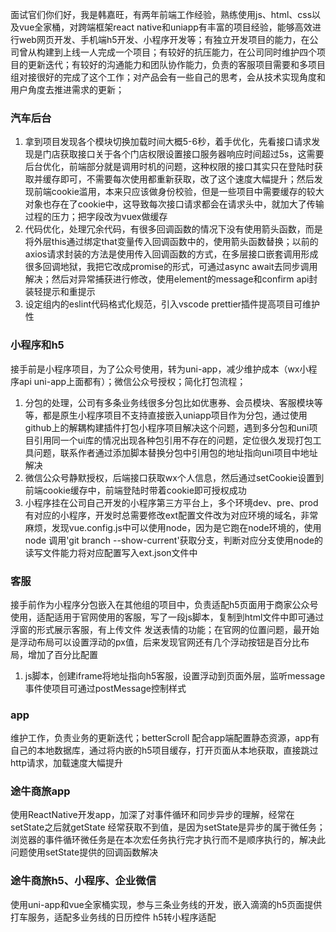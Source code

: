 <!--
 * @Date: 2021-03-22 20:34:27
 * @LastEditors: hanjiawang
 * @LastEditTime: 2021-03-24 11:36:26
-->
面试官们你们好，我是韩嘉旺，有两年前端工作经验，熟练使用js、html、css以及vue全家桶，对跨端框架react native和uniapp有丰富的项目经验，能够高效进行web网页开发、手机端h5开发、小程序开发等；有独立开发项目的能力，在公司曾从构建到上线一人完成一个项目；有较好的抗压能力，在公司同时维护四个项目的更新迭代；有较好的沟通能力和团队协作能力，负责的客服项目需要和多项目组对接很好的完成了这个工作；对产品会有一些自己的思考，会从技术实现角度和用户角度去推进需求的更新；
### 汽车后台
  1. 拿到项目发现各个模块切换加载时间大概5-6秒，着手优化，先看接口请求发现是门店获取接口关于各个门店权限设置接口服务器响应时间超过5s，这需要后台优化，前端部分就是调用时机的问题，这种权限的接口其实只在登陆时获取并缓存即可，不需要每次使用都重新获取，改了这个速度大幅提升；然后发现前端cookie滥用，本来只应该做身份校验，但是一些项目中需要缓存的较大对象也存在了cookie中，这导致每次接口请求都会在请求头中，就加大了传输过程的压力；把字段改为vuex做缓存
  2. 代码优化，处理冗余代码，有很多回调函数的情况下没有使用箭头函数，而是将外层this通过绑定that变量传入回调函数中的，使用箭头函数替换；以前的axios请求封装的方法是使用传入回调函数的方式，在多层接口嵌套调用形成很多回调地狱，我把它改成promise的形式，可通过async await去同步调用解决；然后对异常捕获进行修改，使用element的message和confirm api封装轻提示和重提示
  3. 设定组内的eslint代码格式化规范，引入vscode prettier插件提高项目可维护性

### 小程序和h5
接手前是小程序项目，为了公众号使用，转为uni-app，减少维护成本（wx小程序api uni-app上面都有）；微信公众号授权；简化打包流程；
  1. 分包的处理，公司有多条业务线很多分包比如优惠券、会员模块、客服模块等等，都是原生小程序项目不支持直接嵌入uniapp项目作为分包，通过使用github上的解耦构建插件打包小程序项目解决这个问题，遇到多分包和uni项目引用同一个ui库的情况出现各种包引用不存在的问题，定位很久发现打包工具问题，联系作者通过添加脚本替换分包中引用包的地址指向uni项目中地址解决
  2. 微信公众号静默授权，后端接口获取wx个人信息，然后通过setCookie设置到前端cookie缓存中，前端登陆时带着cookie即可授权成功
  3. 小程序挂在公司自己开发的小程序第三方平台上，多个环境dev、pre、prod 有对应的小程序，开发时总需要修改ext配置文件改为对应环境的域名，非常麻烦，发现vue.config.js中可以使用node，因为是它跑在node环境的，使用node 调用'git branch --show-current'获取分支，判断对应分支使用node的读写文件能力将对应配置写入ext.json文件中

### 客服
接手前作为小程序分包嵌入在其他组的项目中，负责适配h5页面用于商家公众号使用，适配适用于官网使用的客服，写了一段js脚本，复制到html文件中即可通过浮窗的形式展示客服，有上传文件 发送表情的功能；在官网的位置问题，最开始是浮动布局可以设置浮动的px值，后来发现官网还有几个浮动按钮是百分比布局，增加了百分比配置
1. js脚本，创建iframe将地址指向h5客服，设置浮动到页面外层，监听message事件使项目可通过postMessage控制样式

### app
维护工作，负责业务的更新迭代；betterScroll
配合app端配置静态资源，app有自己的本地数据库，通过将内嵌的h5项目缓存，打开页面从本地获取，直接跳过http请求，加载速度大幅提升

### 途牛商旅app
使用ReactNative开发app，加深了对事件循环和同步异步的理解，经常在setState之后就getState 经常获取不到值，是因为setState是异步的属于微任务；浏览器的事件循环微任务是在本次宏任务执行完才执行而不是顺序执行的，解决此问题使用setState提供的回调函数解决

### 途牛商旅h5、小程序、企业微信
使用uni-app和vue全家桶实现，参与三条业务线的开发，嵌入滴滴的h5页面提供打车服务，适配多业务线的日历控件 h5转小程序适配